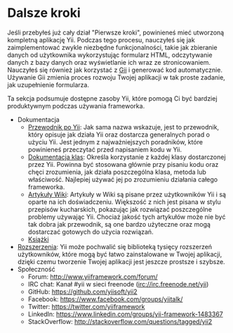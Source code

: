Dalsze kroki
=============

Jeśli przebyłeś już cały dział "Pierwsze kroki", powinieneś mieć utworzoną kompletną aplikację Yii. Podczas tego procesu, nauczyłeś się jak zaimplementować zwykle niezbędne 
funkcjonalności, takie jak zbieranie danych od użytkownika wykorzystując formularz HTML, odczytywanie danych z bazy danych oraz wyświetlanie ich wraz ze stronicowaniem.
Nauczyłeś się również jak korzystać z [Gii](https://github.com/yiisoft/yii2-gii/blob/master/docs/guide-pl/README.md) i generować kod automatycznie. Używanie Gii zmienia proces 
rozwoju Twojej aplikacji w tak proste zadanie, jak uzupełnienie formularza.

Ta sekcja podsumuje dostępne zasoby Yii, które pomogą Ci być bardziej produktywnym podczas używania frameworka.

* Dokumentacja
    - [Przewodnik po Yii](http://www.yiiframework.com/doc-2.0/guide-README.html):
      Jak sama nazwa wskazuje, jest to przewodnik, który opisuje jak działa Yii oraz dostarcza generalnych porad o użyciu Yii.
      Jest jednym z najważniejszych poradników, które powinieneś przeczytać przed napisaniem kodu w Yii.
    - [Dokumentacja klas](http://www.yiiframework.com/doc-2.0/index.html):
      Określa korzystanie z każdej klasy dostarczonej przez Yii. Powinna być stosowana głównie przy pisaniu kodu oraz chęci zrozumienia, jak działa poszczególna klasa, metoda lub 
      właściwość.
      Najlepiej używać jej po zrozumieniu działania całego frameworka.
    - [Artykuły Wiki](http://www.yiiframework.com/wiki/?tag=yii2):
      Artykuły w Wiki są pisane przez użytkowników Yii i są oparte na ich doświadczeniu. Większość z nich jest pisana w stylu przepisów kucharskich, pokazując jak rozwiązać poszczególne 
      problemy używając Yii.
      Chociaż jakość tych artykułów może nie być tak dobra jak przewodnik, są one bardzo użyteczne oraz mogą dostarczać gotowych do użycia rozwiązań.
    - [Książki](https://www.yiiframework.com/books)
* [Rozszerzenia](http://www.yiiframework.com/extensions/):
  Yii może pochwalić się biblioteką tysięcy rozszerzeń użytkowników, które mogą być łatwo zainstalowane w Twojej aplikacji, dzięki czemu tworzenie Twojej aplikacji jest jeszcze prostsze 
  i szybsze.
* Społeczność
    - Forum: <http://www.yiiframework.com/forum/>
    - IRC chat: Kanał #yii w sieci freenode (<irc://irc.freenode.net/yii>)
    - GitHub: <https://github.com/yiisoft/yii2>
    - Facebook: <https://www.facebook.com/groups/yiitalk/>
    - Twitter: <https://twitter.com/yiiframework>
    - LinkedIn: <https://www.linkedin.com/groups/yii-framework-1483367>
    - StackOverflow: <http://stackoverflow.com/questions/tagged/yii2>
